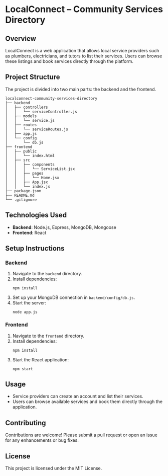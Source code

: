 # LocalConnect – Community Services Directory

## Overview
LocalConnect is a web application that allows local service providers such as plumbers, electricians, and tutors to list their services. Users can browse these listings and book services directly through the platform.

## Project Structure
The project is divided into two main parts: the backend and the frontend.

```
localconnect-community-services-directory
├── backend
│   ├── controllers
│   │   └── serviceController.js
│   ├── models
│   │   └── service.js
│   ├── routes
│   │   └── serviceRoutes.js
│   ├── app.js
│   └── config
│       └── db.js
├── frontend
│   ├── public
│   │   └── index.html
│   ├── src
│   │   ├── components
│   │   │   └── ServiceList.jsx
│   │   ├── pages
│   │   │   └── Home.jsx
│   │   ├── App.jsx
│   │   └── index.js
├── package.json
├── README.md
└── .gitignore
```

## Technologies Used
- **Backend**: Node.js, Express, MongoDB, Mongoose
- **Frontend**: React

## Setup Instructions

### Backend
1. Navigate to the `backend` directory.
2. Install dependencies:
   ```
   npm install
   ```
3. Set up your MongoDB connection in `backend/config/db.js`.
4. Start the server:
   ```
   node app.js
   ```

### Frontend
1. Navigate to the `frontend` directory.
2. Install dependencies:
   ```
   npm install
   ```
3. Start the React application:
   ```
   npm start
   ```

## Usage
- Service providers can create an account and list their services.
- Users can browse available services and book them directly through the application.

## Contributing
Contributions are welcome! Please submit a pull request or open an issue for any enhancements or bug fixes.

## License
This project is licensed under the MIT License.